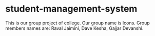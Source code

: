# student-management-system
This is our group project of college.
Our group name is Icons.
Group members names are:
Raval Jaimini,
Dave Kesha,
Gajjar Devanshi.
